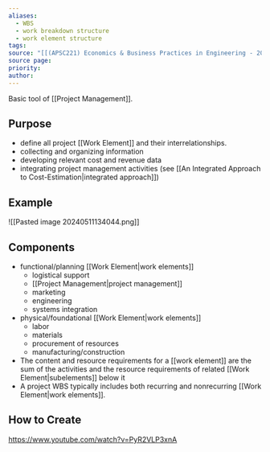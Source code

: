 ```yaml
---
aliases:
  - WBS
  - work breakdown structure
  - work element structure
tags: 
source: "[[(APSC221) Economics & Business Practices in Engineering - 2022 version.pdf#page=56&selection=42,0,42,34|(APSC221) Economics & Business Practices in Engineering - 2022 version, page 56]]"
source page: 
priority: 
author:
---
```

Basic tool of [[Project Management]].

## Purpose
- define all project [[Work Element]] and their interrelationships.
- collecting and organizing information
-  developing relevant cost and revenue data
-  integrating project management activities (see [[An Integrated Approach to Cost-Estimation|integrated approach]])

## Example
![[Pasted image 20240511134044.png]]

## Components
- functional/planning [[Work Element|work elements]]
    - logistical support
    - [[Project Management|project management]]
    - marketing
    - engineering
    - systems integration
- physical/foundational [[Work Element|work elements]]
    - labor
    - materials
    - procurement of resources
    - manufacturing/construction
- The content and resource requirements for a [[work element]] are the sum of the activities and the resource requirements of related [[Work Element|subelements]] below it
- A project WBS typically includes both recurring and nonrecurring [[Work Element|work elements]].

## How to Create
https://www.youtube.com/watch?v=PyR2VLP3xnA